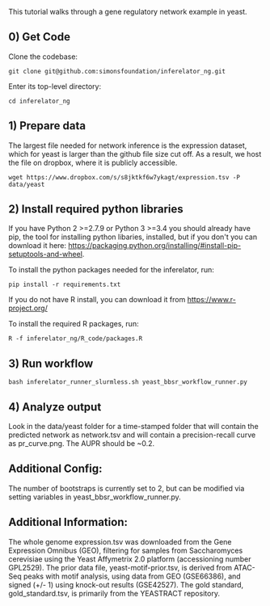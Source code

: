 
This tutorial walks through a gene regulatory network example in yeast. 

## 0) Get Code

Clone the codebase:
```
git clone git@github.com:simonsfoundation/inferelator_ng.git
```

Enter its top-level directory:
```
cd inferelator_ng
```

## 1) Prepare data
The largest file needed for network inference is the expression dataset, which for yeast is larger than the github file size cut off. As a result, we host the file on dropbox, where it is publicly accessible. 
```
wget https://www.dropbox.com/s/s8jktkf6w7ykagt/expression.tsv -P data/yeast
```

## 2) Install required python libraries
If you have Python 2 >=2.7.9 or Python 3 >=3.4 you should already have pip, the tool for installing python libaries, installed, but if you don't you can download it here: https://packaging.python.org/installing/#install-pip-setuptools-and-wheel. 

To install the python packages needed for the inferelator, run:
```
pip install -r requirements.txt
```

If you do not have R install, you can download it from https://www.r-project.org/

To install the required R packages, run:
```
R -f inferelator_ng/R_code/packages.R
```

## 3) Run workflow
`bash inferelator_runner_slurmless.sh yeast_bbsr_workflow_runner.py`

## 4) Analyze output
Look in the data/yeast folder for a time-stamped folder that will contain the predicted network as network.tsv and will contain a precision-recall curve as pr_curve.png. The AUPR should be ~0.2.

## Additional Config:
The number of bootstraps is currently set to 2, but can be modified via setting variables in yeast_bbsr_workflow_runner.py. 

## Additional Information:
The whole genome expression.tsv was downloaded from the Gene Expression Omnibus (GEO), filtering for samples from Saccharomyces cerevisiae using the Yeast Affymetrix 2.0 platform (accessioning number GPL2529). The prior data file, yeast-motif-prior.tsv, is derived from ATAC-Seq peaks with motif analysis, using data from GEO (GSE66386), and signed (+/- 1) using knock-out results (GSE42527). The gold standard, gold_standard.tsv, is primarily from the YEASTRACT repository. 
